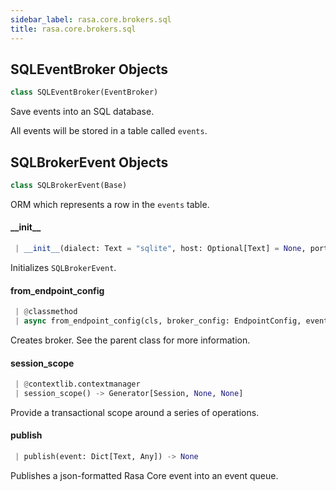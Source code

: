 ```yaml
---
sidebar_label: rasa.core.brokers.sql
title: rasa.core.brokers.sql
---
```

## SQLEventBroker Objects

```python
class SQLEventBroker(EventBroker)
```

Save events into an SQL database.

All events will be stored in a table called `events`.

## SQLBrokerEvent Objects

```python
class SQLBrokerEvent(Base)
```

ORM which represents a row in the `events` table.

#### \_\_init\_\_

```python
 | __init__(dialect: Text = "sqlite", host: Optional[Text] = None, port: Optional[int] = None, db: Text = "events.db", username: Optional[Text] = None, password: Optional[Text] = None) -> None
```

Initializes `SQLBrokerEvent`.

#### from\_endpoint\_config

```python
 | @classmethod
 | async from_endpoint_config(cls, broker_config: EndpointConfig, event_loop: Optional[AbstractEventLoop] = None) -> "SQLEventBroker"
```

Creates broker. See the parent class for more information.

#### session\_scope

```python
 | @contextlib.contextmanager
 | session_scope() -> Generator[Session, None, None]
```

Provide a transactional scope around a series of operations.

#### publish

```python
 | publish(event: Dict[Text, Any]) -> None
```

Publishes a json-formatted Rasa Core event into an event queue.

